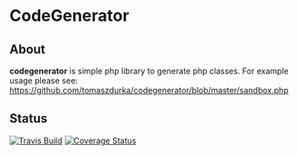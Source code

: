 # CodeGenerator

## About
**codegenerator** is simple php library to generate php classes.
For example usage please see: https://github.com/tomaszdurka/codegenerator/blob/master/sandbox.php

## Status
[![Travis Build](https://api.travis-ci.org/tomaszdurka/codegenerator.png)](https://travis-ci.org/tomaszdurka/codegenerator)
[![Coverage Status](https://coveralls.io/repos/tomaszdurka/codegenerator/badge.png)](https://coveralls.io/r/tomaszdurka/codegenerator)

